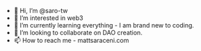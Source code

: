 - 👋 Hi, I’m @saro-tw
- 👀 I’m interested in web3
- 🌱 I’m currently learning everything - I am brand new to coding.
- 💞️ I’m looking to collaborate on DAO creation.
- 📫 How to reach me - mattsaraceni.com
